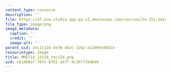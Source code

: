 ```yaml
---
content_type: resource
description: ''
file: https://ol-ocw-studio-app-qa.s3.amazonaws.com/courses/14-15j-networks-spring-2018/cb1d66ef767c8761ab7f4c16f726dbe6_MMIT14_15S18_rec12d.png
file_type: image/png
image_metadata:
  caption: ''
  credit: ''
  image-alt: ''
parent_uid: 2ec1c32b-4e76-eb2c-1162-a12d99c0d41e
resourcetype: Image
title: MMIT14_15S18_rec12d.png
uid: cb1d66ef-767c-8761-ab7f-4c16f726dbe6
---
```

